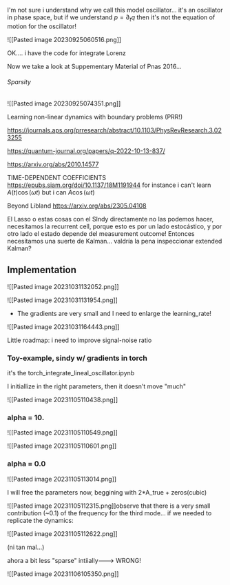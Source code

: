 I'm not sure i understand why we call this model oscillator... it's an oscillator in phase space, but if we understand $p=\partial_t q$ then it's not the equation of motion for the oscillator!	




![[Pasted image 20230925060516.png]]

OK.... i have the code for integrate Lorenz



Now we take a look at Suppementary Material of Pnas 2016...
###### Sparsity

![[Pasted image 20230925074351.png]]


Learning non-linear dynamics with boundary problems (PRR!)

https://journals.aps.org/prresearch/abstract/10.1103/PhysRevResearch.3.023255

https://quantum-journal.org/papers/q-2022-10-13-837/

https://arxiv.org/abs/2010.14577

TIME-DEPENDENT COEFFICIENTS
https://epubs.siam.org/doi/10.1137/18M1191944
for instance i can't learn $A(t)\cos(\omega t)$ but i can $A \cos(\omega t)$


Beyond Libland
https://arxiv.org/abs/2305.04108



El Lasso o estas cosas con el SIndy directamente no las podemos hacer, necesitamos la recurrent cell, porque esto es por un lado estocástico, y por otro lado el estado depende del measurement outcome! Entonces necesitamos una suerte de Kalman... valdría la pena inspeccionar extended Kalman?


## Implementation

![[Pasted image 20231031132052.png]]

![[Pasted image 20231031131954.png]]

* The gradients are very small and I need to enlarge the learning_rate!



![[Pasted image 20231031164443.png]]


Little roadmap:
i need to improve signal-noise ratio







### Toy-example, sindy w/ gradients in torch


it's the torch_integrate_lineal_oscillator.ipynb


I initiallize in the right parameters, then it doesn't move "much"

![[Pasted image 20231105110438.png]]

### alpha = 10.

![[Pasted image 20231105110549.png]]

![[Pasted image 20231105110601.png]]


### alpha = 0.0

![[Pasted image 20231105113014.png]]



I will free the parameters now,
beggining with 2*A_true + zeros(cubic)

![[Pasted image 20231105112315.png]]observe that there is a very small contribution (~0.1) of the frequency for the third mode...
if we needed to replicate the dynamics:

![[Pasted image 20231105112622.png]]

(ni tan mal...)


ahora a bit less "sparse" intiially---> WRONG!

![[Pasted image 20231106105350.png]]